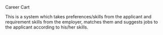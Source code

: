 Career Cart

This is a system which takes preferences/skills from the applicant and requirement skills from the employer, matches them and suggests jobs to the applicant according to his/her skills.
